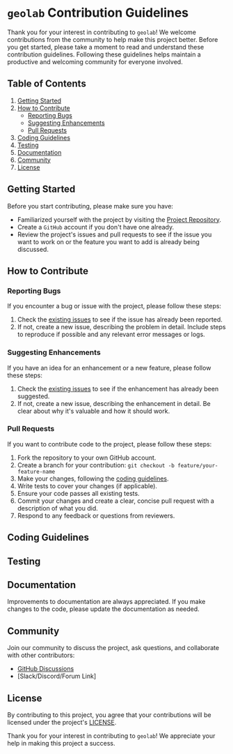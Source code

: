 # `geolab` Contribution Guidelines

Thank you for your interest in contributing to `geolab`! We welcome contributions
from the community to help make this project better. Before you get started, please take
a moment to read and understand these contribution guidelines. Following these guidelines
helps maintain a productive and welcoming community for everyone involved.

## Table of Contents

1. [Getting Started](#getting-started)
1. [How to Contribute](#how-to-contribute)
   - [Reporting Bugs](#reporting-bugs)
   - [Suggesting Enhancements](#suggesting-enhancements)
   - [Pull Requests](#pull-requests)
1. [Coding Guidelines](#coding-guidelines)
1. [Testing](#testing)
1. [Documentation](#documentation)
1. [Community](#community)
1. [License](#license)

## Getting Started

Before you start contributing, please make sure you have:

- Familiarized yourself with the project by visiting the [Project Repository](https://github.com/patrickboateng/geolab).
- Create a `GitHub` account if you don't have one already.
- Review the project's issues and pull requests to see if the issue you want to work on or
  the feature you want to add is already being discussed.

## How to Contribute

### Reporting Bugs

If you encounter a bug or issue with the project, please follow these steps:

1. Check the [existing issues](https://github.com/patrickboateng/geolab/issues) to see
   if the issue has already been reported.
1. If not, create a new issue, describing the problem in detail. Include steps to reproduce
   if possible and any relevant error messages or logs.

### Suggesting Enhancements

If you have an idea for an enhancement or a new feature, please follow these steps:

1. Check the [existing issues](https://github.com/your-project-repo/issues) to see if the
   enhancement has already been suggested.
1. If not, create a new issue, describing the enhancement in detail. Be clear about why
   it's valuable and how it should work.

### Pull Requests

If you want to contribute code to the project, please follow these steps:

1. Fork the repository to your own GitHub account.
2. Create a branch for your contribution: `git checkout -b feature/your-feature-name`
3. Make your changes, following the [coding guidelines](#coding-guidelines).
4. Write tests to cover your changes (if applicable).
5. Ensure your code passes all existing tests.
6. Commit your changes and create a clear, concise pull request with a description of what you did.
7. Respond to any feedback or questions from reviewers.

## Coding Guidelines

<!-- Coding guidelines -->

## Testing

<!-- Explain how to run the project's tests and any specific testing requirements here. -->

## Documentation

Improvements to documentation are always appreciated. If you make changes to the code,
please update the documentation as needed.

## Community

Join our community to discuss the project, ask questions, and collaborate with other contributors:

- [GitHub Discussions](https://github.com/your-project-repo/discussions)
- [Slack/Discord/Forum Link]

## License

By contributing to this project, you agree that your contributions will be licensed
under the project's [LICENSE](../LICENSE.txt).

Thank you for your interest in contributing to `geolab`! We appreciate your help in making
this project a success.
